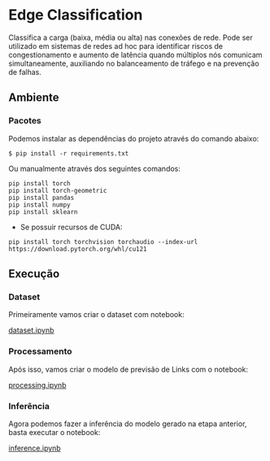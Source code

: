 # Edge Classification

Classifica a carga (baixa, média ou alta) nas conexões de rede. Pode ser utilizado em sistemas de redes ad hoc para identificar riscos de congestionamento e aumento de latência quando múltiplos nós comunicam simultaneamente, auxiliando no balanceamento de tráfego e na prevenção de falhas.

## Ambiente 

### Pacotes

Podemos instalar as dependências do projeto através do comando abaixo:

```
$ pip install -r requirements.txt
```

Ou manualmente através dos seguintes comandos:

```
pip install torch
pip install torch-geometric
pip install pandas
pip install numpy
pip install sklearn
```

* Se possuir recursos de CUDA:

```
pip install torch torchvision torchaudio --index-url https://download.pytorch.org/whl/cu121
```

## Execução

### Dataset

Primeiramente vamos criar o dataset com notebook:

[dataset.ipynb](https://github.com/charlesluizmendes/GNN/blob/feature/edgeClassification/src/dataset.ipynb)

### Processamento

Após isso, vamos criar o modelo de previsão de Links com o notebook:

[processing.ipynb](https://github.com/charlesluizmendes/GNN/blob/feature/edgeClassification/src/processing.ipynb)

### Inferência

Agora podemos fazer a inferência do modelo gerado na etapa anterior, basta executar o notebook:

[inference.ipynb](https://github.com/charlesluizmendes/GNN/blob/feature/edgeClassification/src/inference.ipynb)